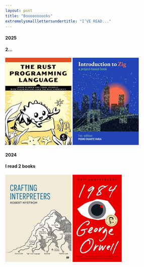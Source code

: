 ```yaml
---
layout: post
title: "Boooooooooks"
extremelysmalllettersundertitle: "I’VE READ..."
---
```


<columnsheader><h4>2025</h4><h4>2...</h4></columnsheader>
<flex class="booksbox">
	<a><img height="278px" src="assets/books/book3.jpg" /></a>
	<a><img height="278px" src="assets/books/book1.jpg" /></a>
	<!-- <a><img height="278px" src="assets/books/book5.jpg" /></a> -->
	<!-- <a><img height="278px" src="assets/books/book4.jpg" /></a> -->
</flex>

<columnsheader><h4>2024</h4><h4>I read 2 books</h4></columnsheader>
<flex class="booksbox">
	<a href="https://craftinginterpreters.com"><img height="278px" src="assets/books/book2.jpg" alt="Crafting Interpreters by Robert Nystrom" /></a>
	<a><img height="278px" src="assets/books/book6.jpg" alt="1984 by George Orwell" /></a>
</flex>
